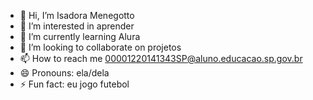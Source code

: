 - 👋 Hi, I’m Isadora Menegotto
- 👀 I’m interested in aprender
- 🌱 I’m currently learning Alura
- 💞️ I’m looking to collaborate on projetos
- 📫 How to reach me 00001220141343SP@aluno.educacao.sp.gov.br
- 😄 Pronouns: ela/dela
- ⚡ Fun fact: eu jogo futebol

<!---
isamngtt0/isamngtt0 is a ✨ special ✨ repository because its `README.md` (this file) appears on your GitHub profile.
You can click the Preview link to take a look at your changes.
--->
